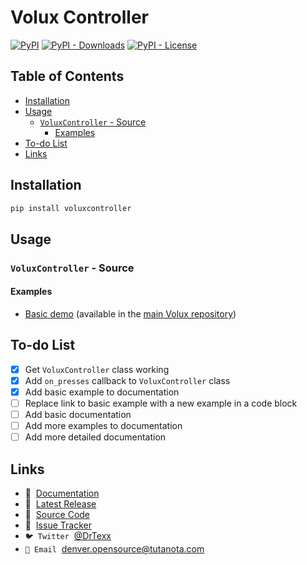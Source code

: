 # Volux Controller <!-- omit in toc -->

[![PyPI](https://img.shields.io/pypi/v/voluxcontroller?logo=python)](https://pypi.org/project/voluxcontroller)
[![PyPI - Downloads](https://img.shields.io/pypi/dm/voluxcontroller?logo=Python)](https://pypi.org/project/voluxcontroller)
[![PyPI - License](https://img.shields.io/pypi/l/voluxcontroller?color=orange&logo=Python)](https://pypi.org/project/voluxcontroller)

## Table of Contents <!-- omit in toc -->

- [Installation](#installation)
- [Usage](#usage)
  - [`VoluxController` - Source](#voluxcontroller---source)
    - [Examples](#examples)
- [To-do List](#to-do-list)
- [Links](#links)


## Installation 

```bash
pip install voluxcontroller
```

## Usage

### `VoluxController` - Source

#### Examples

<!-- TODO: fix this link when it breaks after moving this demo to voluxcli demos in future -->
- [Basic demo](https://gitlab.com/volux/volux/-/blob/master/voluxcontroller/demo.py) (available in the [main Volux repository](https://gitlab.com/volux/volux/))

<!-- TODO: add more example/s -->

## To-do List

<!-- TODO: add todo list (the irony) -->

- [x] Get `VoluxController` class working
- [x] Add `on_presses` callback to `VoluxController` class
- [x] Add basic example to documentation
- [ ] Replace link to basic example with a new example in a code block
- [ ] Add basic documentation
- [ ] Add more examples to documentation
- [ ] Add more detailed documentation

## Links

<!-- TODO: add website link -->
- 📖 &nbsp;[Documentation](https://gitlab.com/volux/volux#volux)
- 🐍 &nbsp;[Latest Release](https://pypi.org/project/voluxcontroller)
- 🧰 &nbsp;[Source Code](https://gitlab.com/volux/volux)
- 🐞 &nbsp;[Issue Tracker](https://gitlab.com/volux/volux/-/issues)
- `🐦 Twitter` &nbsp;[@DrTexx](https://twitter.com/DrTexx)
- `📨 Email` &nbsp;[denver.opensource@tutanota.com](mailto:denver.opensource@tutanota.com)
